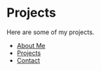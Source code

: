 <!DOCTYPE html>
<html lang="en">
<head>
    <meta charset="UTF-8">
    <meta name="viewport" content="width=device-width, initial-scale=1.0">
    <title>Projects</title>
</head>
<body>
    <h1>Projects</h1>
    <p>Here are some of my projects.</p>
    <nav>
        <ul>
             <li><a href="index.html">About Me</a></li>
            <li><a href="projects.md">Projects</a></li>
            <li><a href="contact.md">Contact</a></li>
        </ul>
    </nav>
</body>
<!-- <div id="root"></div>  -->
<!-- <script type="module" src="/src/main.jsx"></script> -->
</html>